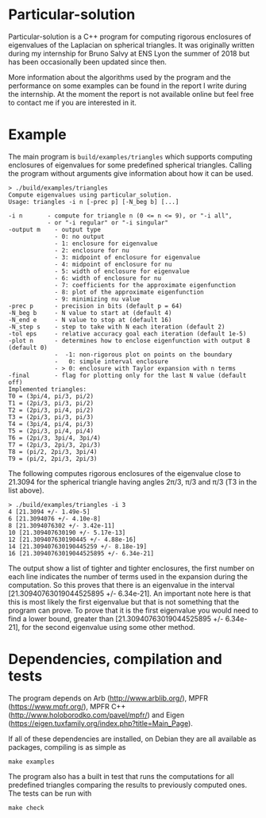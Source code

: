 # Particular-solution

Particular-solution is a C++ program for computing rigorous enclosures
of eigenvalues of the Laplacian on spherical triangles. It was
originally written during my internship for Bruno Salvy at ENS Lyon
the summer of 2018 but has been occasionally been updated since then.

More information about the algorithms used by the program and the
performance on some examples can be found in the report I write during
the internship. At the moment the report is not available online but
feel free to contact me if you are interested in it.

# Example

The main program is `build/examples/triangles` which supports
computing enclosures of eigenvalues for some predefined spherical
triangles. Calling the program without arguments give information
about how it can be used.

```
> ./build/examples/triangles
Compute eigenvalues using particular_solution.
Usage: triangles -i n [-prec p] [-N_beg b] [...]

-i n       - compute for triangle n (0 <= n <= 9), or "-i all",
           - or "-i regular" or "-i singular"
-output m    - output type
             - 0: no output
             - 1: enclosure for eigenvalue
             - 2: enclosure for nu
             - 3: midpoint of enclosure for eigenvalue
             - 4: midpoint of enclosure for nu
             - 5: width of enclosure for eigenvalue
             - 6: width of enclosure for nu
             - 7: coefficients for the approximate eigenfunction
             - 8: plot of the approximate eigenfunction
             - 9: minimizing nu value
-prec p      - precision in bits (default p = 64)
-N_beg b     - N value to start at (default 4)
-N_end e     - N value to stop at (default 16)
-N_step s    - step to take with N each iteration (default 2)
-tol eps     - relative accuracy goal each iteration (default 1e-5)
-plot n      - determines how to enclose eigenfunction with output 8 (default 0)
             -  -1: non-rigorous plot on points on the boundary
             -   0: simple interval enclosure
             - > 0: enclosure with Taylor expansion with n terms
-final       - flag for plotting only for the last N value (default off)
Implemented triangles:
T0 = (3pi/4, pi/3, pi/2)
T1 = (2pi/3, pi/3, pi/2)
T2 = (2pi/3, pi/4, pi/2)
T3 = (2pi/3, pi/3, pi/3)
T4 = (3pi/4, pi/4, pi/3)
T5 = (2pi/3, pi/4, pi/4)
T6 = (2pi/3, 3pi/4, 3pi/4)
T7 = (2pi/3, 2pi/3, 2pi/3)
T8 = (pi/2, 2pi/3, 3pi/4)
T9 = (pi/2, 2pi/3, 2pi/3)

```

The following computes rigorous enclosures of the eigenvalue close to
21.3094 for the spherical triangle having angles 2π/3, π/3 and π/3 (T3
in the list above).

```
> ./build/examples/triangles -i 3
4 [21.3094 +/- 1.49e-5]
6 [21.3094076 +/- 4.10e-8]
8 [21.3094076302 +/- 3.42e-11]
10 [21.309407630190 +/- 5.17e-13]
12 [21.309407630190445 +/- 4.88e-16]
14 [21.309407630190445259 +/- 8.18e-19]
16 [21.30940763019044525895 +/- 6.34e-21]
```

The output show a list of tighter and tighter enclosures, the first
number on each line indicates the number of terms used in the
expansion during the computation. So this proves that there is an
eigenvalue in the interval [21.30940763019044525895 +/- 6.34e-21]. An
important note here is that this is most likely the first eigenvalue
but that is not something that the program can prove. To prove that it
is the first eigenvalue you would need to find a lower bound, greater
than [21.30940763019044525895 +/- 6.34e-21], for the second eigenvalue
using some other method.

# Dependencies, compilation and tests

The program depends on Arb (http://www.arblib.org/), MPFR
(https://www.mpfr.org/), MPFR C++
(http://www.holoborodko.com/pavel/mpfr/) and Eigen
(https://eigen.tuxfamily.org/index.php?title=Main_Page).

If all of these dependencies are installed, on Debian they are all
available as packages, compiling is as simple as

``` shell
make examples
```

The program also has a built in test that runs the computations for
all predefined triangles comparing the results to previously computed
ones. The tests can be run with

``` shell
make check
```
